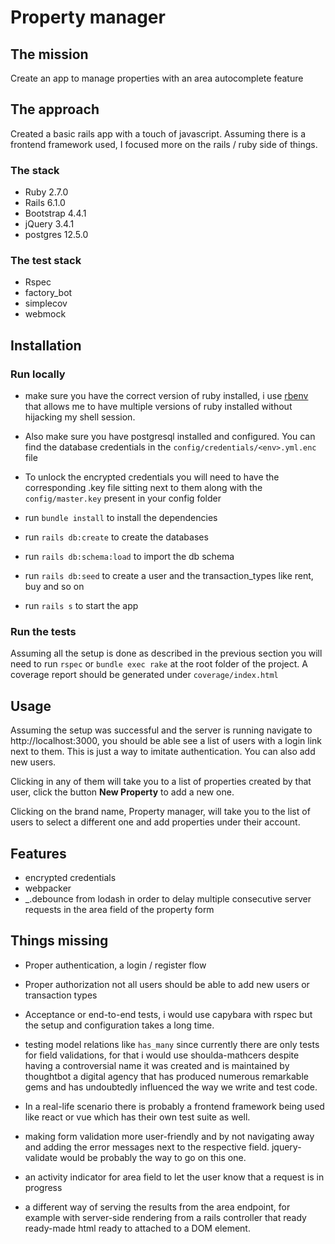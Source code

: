 # Property manager

## The mission
Create an app to manage properties with an area autocomplete feature

## The approach
Created a basic rails app with a touch of javascript. Assuming there is a frontend framework used, I focused more on the rails / ruby side of things. 

### The stack
* Ruby 2.7.0
* Rails 6.1.0
* Bootstrap 4.4.1
* jQuery 3.4.1
* postgres 12.5.0

### The test stack
* Rspec
* factory_bot
* simplecov
* webmock

## Installation
### Run locally 
* make sure you have the correct version of ruby installed, i use [rbenv](https://github.com/rbenv/rbenv) that allows me to have
multiple versions of ruby installed without hijacking my shell session.
   
* Also make sure you have postgresql installed and configured. You can find the database credentials in the `config/credentials/<env>.yml.enc` file
   
* To unlock the encrypted credentials you will need to have the corresponding .key file sitting next to them along with
the `config/master.key` present in your config folder

* run `bundle install` to install the dependencies
* run `rails db:create` to create the databases
* run `rails db:schema:load` to import the db schema
* run `rails db:seed` to create a user and the transaction_types like rent, buy and so on
* run `rails s` to start the app

### Run the tests
Assuming all the setup is done as described in the previous section you will need to run `rspec` or `bundle exec rake`
at the root folder of the project.
A coverage report should be generated under `coverage/index.html` 

## Usage
Assuming the setup was successful and the server is running navigate to http://localhost:3000, 
you should be able see a list of users with a login link next to them. This is just a way to imitate authentication.
You can also add new users.

Clicking in any of them will take you to a list of properties created by that user, click the button **New Property** to add a new one.

Clicking on the brand name, Property manager, will take you to the list of users 
to select a different one and add properties under their account.

## Features
* encrypted credentials
* webpacker
* _.debounce from lodash in order to delay multiple consecutive server requests in the area field of the property form

## Things missing
* Proper authentication, a login / register flow
* Proper authorization not all users should be able to add new users or transaction types
* Acceptance or end-to-end tests, i would use capybara with rspec but the setup and configuration takes a long time.
* testing model relations like `has_many` since currently there are only tests for field validations, 
  for that i would use shoulda-mathcers despite having a controversial name it was created and is maintained by thoughtbot
  a digital agency that has produced numerous remarkable gems and has undoubtedly influenced the way we write and test code.
* In a real-life scenario there is probably a frontend framework being used like react or vue which has their own test suite as well.
* making form validation more user-friendly and by not navigating away and adding the error messages next to the respective field. 
  jquery-validate would be probably the way to go on this one.
  
* an activity indicator for area field to let the user know that a request is in progress
* a different way of serving the results from the area endpoint, for example with server-side rendering from a rails controller
that ready ready-made html ready to attached to a DOM element. 

